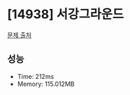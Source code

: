 # [14938] 서강그라운드

[문제 출처](https://www.acmicpc.net/problem/14938)

## 성능

- Time: 212ms
- Memory: 115.012MB